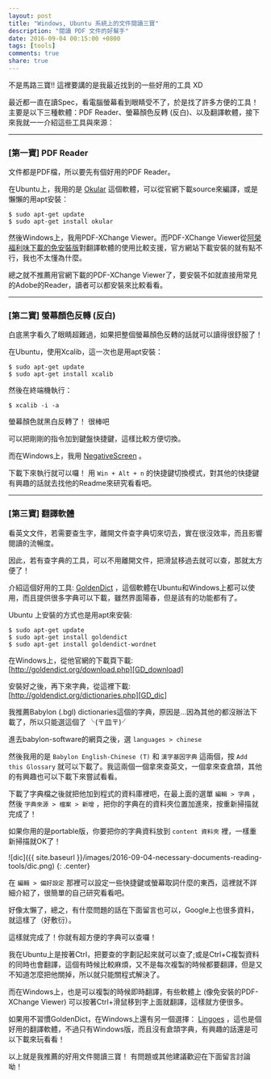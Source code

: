 ```yaml
---
layout: post
title: "Windows, Ubuntu 系統上的文件閱讀三寶"
description: "閱讀 PDF 文件的好幫手"
date: 2016-09-04 00:15:00 +0800
tags: [tools]
comments: true
share: true
---
```


不是馬路三寶!! 這裡要講的是我最近找到的一些好用的工具 XD

最近都一直在讀Spec，看電腦螢幕看到眼睛受不了，於是找了許多方便的工具！主要是以下三種軟體：PDF Reader、螢幕顏色反轉 (反白)、以及翻譯軟體，接下來我就一一介紹這些工具與來源：

---

### [第一寶] PDF Reader
文件都是PDF檔，所以要先有個好用的PDF Reader。

在Ubuntu上，我用的是 [Okular][Okular] 這個軟體，可以從官網下載source來編譯，或是懶懶的用apt安裝：

``` shell
$ sudo apt-get update
$ sudo apt-get install okular
```

然後Windows上，我用PDF-XChange Viewer。而PDF-XChange Viewer從[阿榮福利味下載的免安裝版][PDF-XChange Viewer]對翻譯軟體的使用比較支援，官方網站下載安裝的就有點不行，我也不太懂為什麼。

總之就不推薦用官網下載的PDF-XChange Viewer了，要安裝不如就直接用常見的Adobe的Reader，讀者可以都安裝來比較看看。

---

### [第二寶] 螢幕顏色反轉 (反白)
白底黑字看久了眼睛超難過，如果把整個螢幕顏色反轉的話就可以讀得很舒服了！

在Ubuntu，使用Xcalib，這一次也是用apt安裝：

``` shell
$ sudo apt-get update
$ sudo apt-get install xcalib
```

然後在終端機執行：

``` shell
$ xcalib -i -a
```

螢幕顏色就黑白反轉了！ 很棒吧

可以把剛剛的指令加到鍵盤快捷鍵，這樣比較方便切換。

而在Windows上，我用 [NegativeScreen][NegativeScreen] 。

下載下來執行就可以囉！ 用 `Win + Alt + n` 的快捷鍵切換模式，對其他的快捷鍵有興趣的話就去找他的Readme來研究看看吧。

---

### [第三寶] 翻譯軟體
看英文文件，若需要查生字，離開文件查字典切來切去，實在很沒效率，而且影響閱讀的流暢度。

因此，若有查字典的工具，可以不用離開文件，把滑鼠移過去就可以查，那就太方便了！

介紹這個好用的工具: [GoldenDict][GoldenDict] ，這個軟體在Ubuntu和Windows上都可以使用，而且提供很多字典可以下載，雖然界面陽春，但是該有的功能都有了。

Ubuntu 上安裝的方式也是用apt來安裝:

``` shell
$ sudo apt-get update
$ sudo apt-get install goldendict
$ sudo apt-get install goldendict-wordnet
```

在Windows上，從他官網的下載頁下載:  
[http://goldendict.org/download.php][GD_download]  

安裝好之後，再下來字典，從這裡下載:  
[http://goldendict.org/dictionaries.php][GD_dic]  

我推薦Babylon (.bgl) dictionaries這個的字典，原因是...因為其他的都沒辦法下載了，所以只能選這個了 ╰(〒皿〒)╯ 

進去babylon-software的網頁之後，選 `languages > chinese`

然後我用的是 `Babylon English-Chinese (T)` 和 `漢字基因字典` 這兩個，按 `Add this Glossary` 就可以下載了。我這兩個一個拿來查英文，一個拿來查倉頡，其他的有興趣也可以下載下來嘗試看看。

下載了字典檔之後就把他加到程式的資料庫裡吧，在最上面的選單 `編輯 > 字典` ，然後 `字典來源 > 檔案 > 新增` ，把你的字典在的資料夾位置加進來，按重新掃描就完成了！

如果你用的是portable版，你要把你的字典資料放到 `content 資料夾` 裡，一樣重新掃描就OK了！

![dic]({{ site.baseurl }}/images/2016-09-04-necessary-documents-reading-tools/dic.png)
{: .center}

在 `編輯 > 偏好設定` 那裡可以設定一些快捷鍵或螢幕取詞什麼的東西，這裡就不詳細介紹了，很簡單的自己研究看看吧。

好像太懶了，總之，有什麼問題的話在下面留言也可以，Google上也很多資料，就這樣了（好敷衍）。

這樣就完成了！你就有超方便的字典可以查囉！

我在Ubuntu上是按著Ctrl，把要查的字劃記起來就可以查了;或是Ctrl+C複製資料的同時也會翻譯，這個有時候比較麻煩，又不是每次複製的時候都要翻譯，但是又不知道怎麼把他關掉，所以就只能關程式解決了。

而在Windows上，也是可以複製的時候即時翻譯，有些軟體上 (像免安裝的PDF-XChange Viewer) 可以按著Ctrl+滑鼠移到字上面就翻譯，這樣就方便很多。

如果用不習慣GoldenDict，在Windows上還有另一個選擇： [Lingoes][Lingoes] ，這也是個好用的翻譯軟體，不過只有Windows版，而且沒有倉頡字典，有興趣的話還是可以下載來玩看看！

以上就是我推薦的好用文件閱讀三寶！ 有問題或其他建議歡迎在下面留言討論呦！

[Okular]: https://okular.kde.org/
[PDF-XChange Viewer]: http://www.azofreeware.com/2007/10/pdf-xchange-viewer-1026.html
[NegativeScreen]: http://arcanesanctum.net/negativescreen/
[GoldenDict]: http://goldendict.org/
[GD_download]: http://goldendict.org/download.php
[GD_dic]: http://goldendict.org/dictionaries.php
[Lingoes]: http://www.lingoes.cn/
